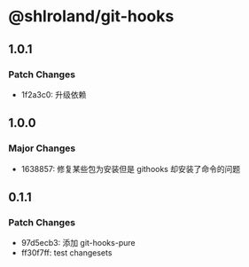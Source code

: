# @shlroland/git-hooks

## 1.0.1

### Patch Changes

- 1f2a3c0: 升级依赖

## 1.0.0

### Major Changes

- 1638857: 修复某些包为安装但是 githooks 却安装了命令的问题

## 0.1.1

### Patch Changes

- 97d5ecb3: 添加 git-hooks-pure
- ff30f7ff: test changesets
